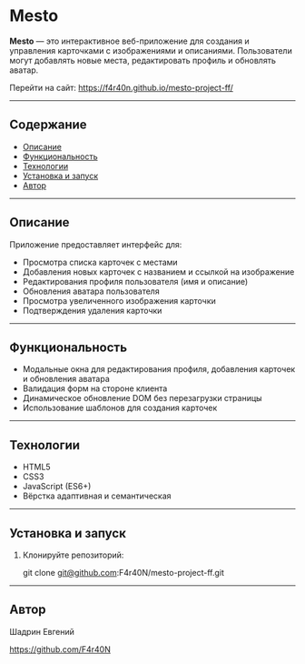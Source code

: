 
# Mesto

**Mesto** — это интерактивное веб-приложение для создания и управления карточками с изображениями и описаниями. Пользователи могут добавлять новые места, редактировать профиль и обновлять аватар.

Перейти на сайт: https://f4r40n.github.io/mesto-project-ff/

---

## Содержание

- [Описание](#описание)
- [Функциональность](#функциональность)
- [Технологии](#технологии)
- [Установка и запуск](#установка-и-запуск)
- [Автор](#автор)

---

## Описание

Приложение предоставляет интерфейс для:

- Просмотра списка карточек с местами
- Добавления новых карточек с названием и ссылкой на изображение
- Редактирования профиля пользователя (имя и описание)
- Обновления аватара пользователя
- Просмотра увеличенного изображения карточки
- Подтверждения удаления карточки

---

## Функциональность

- Модальные окна для редактирования профиля, добавления карточек и обновления аватара
- Валидация форм на стороне клиента
- Динамическое обновление DOM без перезагрузки страницы
- Использование шаблонов для создания карточек

---

## Технологии

- HTML5
- CSS3
- JavaScript (ES6+)
- Вёрстка адаптивная и семантическая

---

## Установка и запуск

1. Клонируйте репозиторий:

   git clone git@github.com:F4r40N/mesto-project-ff.git

---

## Автор

Шадрин Евгений

https://github.com/F4r40N